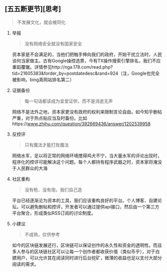 ## [五五断更节][思考]

> 不发展文化，就会被同化

1. 举报
	> 没有网络安全就没有国家安全
	
	资本家是不会满足的，当他们把触手伸向我们的政府，开始干扰立法时，人民谈何当家做主。古有Google操控选票，今有TX操作搜索引擎排名，我们不应重蹈覆辙。详情参见http://nga.178.com/read.php?tid=21605383&forder_by=postdatedesc&rand=924（注，Google也完全被影响，bing真网站排名第二）

2. 证据备份
	> 每一句话都该成为呈堂证供，而不是消逝无声
	
	网络不是法外之地，资本家更没有政府的权利来限制言论自由。如今知乎删帖严重，对于热点贴应当及时备份。比如https://www.zhihu.com/question/392669436/answer/1202539958

3. 反控评
	> 只有魔法才能打败魔法
	
	网络水军，足以将正常的网络环境搅得鸡犬不宁，当大量水军的评论出现时，程序化的控评可能解决这个问题。每个人都持有程序武器之时，资本家将淹没于人民群众的大海

4. 社区重构
	> 没有枪、没有炮，我们自己造
	
	平台已经逐渐沦为资本的工具，我们应该重构良好的平台。个人博客、自建论坛，可以避免删帖和控评，开发者可以通过提供api接口，然后由一个第三方平台聚合，形成类似RSS订阅的讨论制度。

5. 小建议
	> 不成熟，仅供参考
	
	如今的区块链发展还行，区块链可以保证创作的永久性和资金的透明性。而且多人参与的区块链社区可以让每一个创作者都收获价值（类似币乎），对于白嫖用户，可以允许其在阅读同时进行后台挖矿，微薄的收益也足以支付大部分阅读的需求。